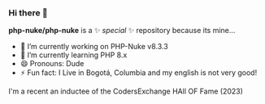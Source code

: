 ### Hi there 👋

**php-nuke/php-nuke** is a ✨ _special_ ✨ repository because its mine...

- 🔭 I’m currently working on PHP-Nuke v8.3.3
- 🌱 I’m currently learning PHP 8.x
- 😄 Pronouns: Dude
- ⚡ Fun fact: I Live in Bogotá, Columbia and my english is not very good!

I'm a recent an inductee of the CodersExchange HAll OF Fame (2023)

